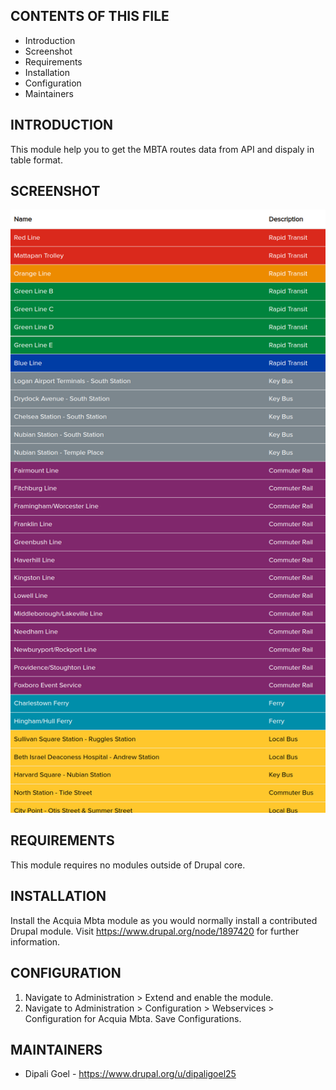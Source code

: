 CONTENTS OF THIS FILE
---------------------

 * Introduction
 * Screenshot
 * Requirements
 * Installation
 * Configuration
 * Maintainers


INTRODUCTION
------------

This module help you to get the MBTA routes data from API and dispaly
in table format.

SCREENSHOT
----------

![MBTA Routes Table](https://github.com/dipali3dips/mbta_routes/blob/main/acquia_mbta/assets/images/mbta_routes.png)

REQUIREMENTS
------------

This module requires no modules outside of Drupal core.


INSTALLATION
------------

Install the Acquia Mbta module as you would normally install a contributed
Drupal module. Visit https://www.drupal.org/node/1897420 for further
information.


CONFIGURATION
-------------

  1. Navigate to Administration > Extend and enable the module. 
  2. Navigate to Administration > Configuration > Webservices > 
  Configuration for Acquia Mbta. Save Configurations.


MAINTAINERS
-----------

 * Dipali Goel - https://www.drupal.org/u/dipaligoel25

